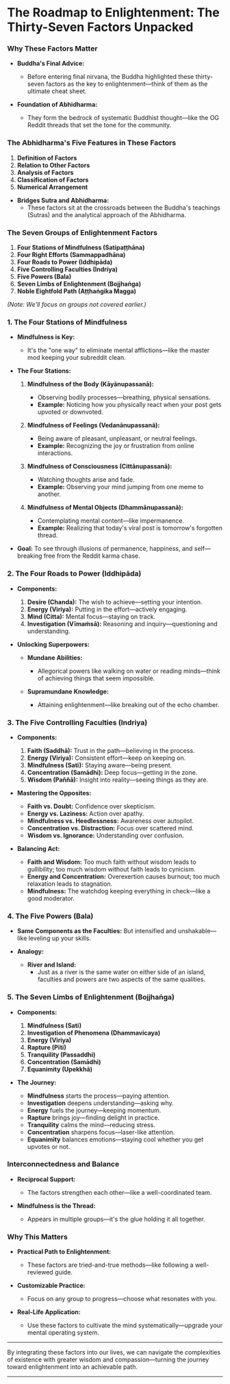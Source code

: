 # The Roadmap to Enlightenment: The Thirty-Seven Factors Unpacked

### **Why These Factors Matter**

- **Buddha's Final Advice:**
  - Before entering final nirvana, the Buddha highlighted these thirty-seven factors as the key to enlightenment—think of them as the ultimate cheat sheet.

- **Foundation of Abhidharma:**
  - They form the bedrock of systematic Buddhist thought—like the OG Reddit threads that set the tone for the community.

### **The Abhidharma's Five Features in These Factors**

1. **Definition of Factors**
2. **Relation to Other Factors**
3. **Analysis of Factors**
4. **Classification of Factors**
5. **Numerical Arrangement**

- **Bridges Sutra and Abhidharma:**
  - These factors sit at the crossroads between the Buddha's teachings (Sutras) and the analytical approach of the Abhidharma.

### **The Seven Groups of Enlightenment Factors**

1. **Four Stations of Mindfulness (Satipaṭṭhāna)**
2. **Four Right Efforts (Sammappadhāna)**
3. **Four Roads to Power (Iddhipāda)**
4. **Five Controlling Faculties (Indriya)**
5. **Five Powers (Bala)**
6. **Seven Limbs of Enlightenment (Bojjhaṅga)**
7. **Noble Eightfold Path (Aṭṭhaṅgika Magga)**

*(Note: We'll focus on groups not covered earlier.)*

### **1. The Four Stations of Mindfulness**

- **Mindfulness is Key:**
  - It's the "one way" to eliminate mental afflictions—like the master mod keeping your subreddit clean.

- **The Four Stations:**

  1. **Mindfulness of the Body (Kāyānupassanā):**
     - Observing bodily processes—breathing, physical sensations.
     - **Example:** Noticing how you physically react when your post gets upvoted or downvoted.

  2. **Mindfulness of Feelings (Vedanānupassanā):**
     - Being aware of pleasant, unpleasant, or neutral feelings.
     - **Example:** Recognizing the joy or frustration from online interactions.

  3. **Mindfulness of Consciousness (Cittānupassanā):**
     - Watching thoughts arise and fade.
     - **Example:** Observing your mind jumping from one meme to another.

  4. **Mindfulness of Mental Objects (Dhammānupassanā):**
     - Contemplating mental content—like impermanence.
     - **Example:** Realizing that today's viral post is tomorrow's forgotten thread.

- **Goal:** To see through illusions of permanence, happiness, and self—breaking free from the Reddit karma chase.

### **2. The Four Roads to Power (Iddhipāda)**

- **Components:**

  1. **Desire (Chanda):** The wish to achieve—setting your intention.
  2. **Energy (Viriya):** Putting in the effort—actively engaging.
  3. **Mind (Citta):** Mental focus—staying on track.
  4. **Investigation (Vīmaṁsā):** Reasoning and inquiry—questioning and understanding.

- **Unlocking Superpowers:**

  - **Mundane Abilities:**
    - Allegorical powers like walking on water or reading minds—think of achieving things that seem impossible.

  - **Supramundane Knowledge:**
    - Attaining enlightenment—like breaking out of the echo chamber.

### **3. The Five Controlling Faculties (Indriya)**

- **Components:**

  1. **Faith (Saddhā):** Trust in the path—believing in the process.
  2. **Energy (Viriya):** Consistent effort—keep on keeping on.
  3. **Mindfulness (Sati):** Staying aware—being present.
  4. **Concentration (Samādhi):** Deep focus—getting in the zone.
  5. **Wisdom (Paññā):** Insight into reality—seeing things as they are.

- **Mastering the Opposites:**

  - **Faith vs. Doubt:** Confidence over skepticism.
  - **Energy vs. Laziness:** Action over apathy.
  - **Mindfulness vs. Heedlessness:** Awareness over autopilot.
  - **Concentration vs. Distraction:** Focus over scattered mind.
  - **Wisdom vs. Ignorance:** Understanding over confusion.

- **Balancing Act:**

  - **Faith and Wisdom:** Too much faith without wisdom leads to gullibility; too much wisdom without faith leads to cynicism.
  - **Energy and Concentration:** Overexertion causes burnout; too much relaxation leads to stagnation.
  - **Mindfulness:** The watchdog keeping everything in check—like a good moderator.

### **4. The Five Powers (Bala)**

- **Same Components as the Faculties:** But intensified and unshakable—like leveling up your skills.

- **Analogy:**

  - **River and Island:**
    - Just as a river is the same water on either side of an island, faculties and powers are two aspects of the same qualities.

### **5. The Seven Limbs of Enlightenment (Bojjhaṅga)**

- **Components:**

  1. **Mindfulness (Sati)**
  2. **Investigation of Phenomena (Dhammavicaya)**
  3. **Energy (Viriya)**
  4. **Rapture (Pīti)**
  5. **Tranquility (Passaddhi)**
  6. **Concentration (Samādhi)**
  7. **Equanimity (Upekkhā)**

- **The Journey:**

  - **Mindfulness** starts the process—paying attention.
  - **Investigation** deepens understanding—asking why.
  - **Energy** fuels the journey—keeping momentum.
  - **Rapture** brings joy—finding delight in practice.
  - **Tranquility** calms the mind—reducing stress.
  - **Concentration** sharpens focus—laser-like attention.
  - **Equanimity** balances emotions—staying cool whether you get upvotes or not.

### **Interconnectedness and Balance**

- **Reciprocal Support:**

  - The factors strengthen each other—like a well-coordinated team.

- **Mindfulness is the Thread:**

  - Appears in multiple groups—it's the glue holding it all together.

### **Why This Matters**

- **Practical Path to Enlightenment:**

  - These factors are tried-and-true methods—like following a well-reviewed guide.

- **Customizable Practice:**

  - Focus on any group to progress—choose what resonates with you.

- **Real-Life Application:**

  - Use these factors to cultivate the mind systematically—upgrade your mental operating system.

---

By integrating these factors into our lives, we can navigate the complexities of existence with greater wisdom and compassion—turning the journey toward enlightenment into an achievable path.

---

